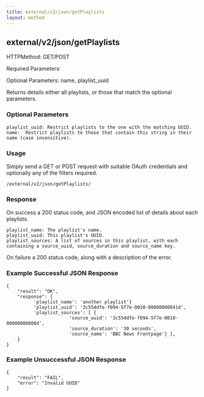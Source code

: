 ```yaml
---
title: external/v2/json/getPlaylists
layout: method
---
```

## external/v2/json/getPlaylists

HTTPMethod: GET/POST

Required Parameters: 

Optional Parameters: name, playlist_uuid


Returns details either all playlists, or those that match the optional parameters.

### Optional Parameters

    playlist_uuid: Restrict playlists to the one with the matching UUID.
    name:  Restrict playlists to those that contain this string in their name (case insensitive).

### Usage

Simply send a GET or POST request with suitable OAuth credentials and optionally any of the filters required.

`/external/v2/json/getPlaylists/`

### Response

On success a 200 status code, and JSON encoded list of details about each playlists.

    playlist_name: The playlist's name.
    playlist_uuid: This playlist's UUID.
    playlist_sources: A list of sources in this playlist, with each containing a source_uuid, source_duration and source_name key.

On failure a 200 status code, along with a description of the error.

### Example Successful JSON Response

    {
        "result": "OK",
        "response": {
              'playlist_name': 'another playlist'}
              'playlist_uuid': '3c554dfe-f094-5f7e-0010-00000000841d',
              'playlist_sources': [ {
                           'source_uuid': '3c554dfe-f094-5f7e-0010-00000000808d',
                           'source_duration': '30 seconds',
                           'source_name': 'BBC News Frontpage'} ],
        }
    }

### Example Unsuccessful JSON Response

    {
        "result": "FAIL",
        "error": "Invalid UUID" 
    }
